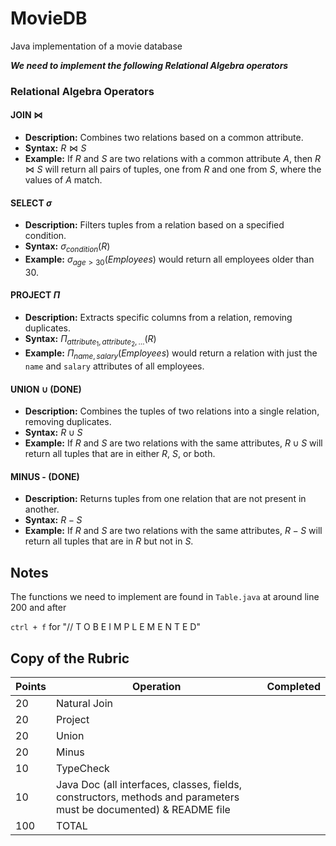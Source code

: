 # MovieDB
 Java implementation of a movie database


***We need to implement the following Relational Algebra operators***

### Relational Algebra Operators

#### JOIN $\Join$

- **Description:** Combines two relations based on a common attribute.
- **Syntax:** $R \Join S$
- **Example:** If $R$ and $S$ are two relations with a common attribute $A$, then $R \Join S$ will return all pairs of tuples, one from $R$ and one from $S$, where the values of $A$ match.

#### SELECT $\sigma$

- **Description:** Filters tuples from a relation based on a specified condition.
- **Syntax:** $\sigma_{condition}(R)$
- **Example:** $\sigma_{age > 30}(Employees)$ would return all employees older than 30.

#### PROJECT $\Pi$

- **Description:** Extracts specific columns from a relation, removing duplicates.
- **Syntax:** $\Pi_{attribute_1, attribute_2, \dots}(R)$
- **Example:** $\Pi_{name, salary}(Employees)$ would return a relation with just the `name` and `salary` attributes of all employees.

#### UNION $\cup$ (DONE)

- **Description:** Combines the tuples of two relations into a single relation, removing duplicates.
- **Syntax:** $R \cup S$
- **Example:** If $R$ and $S$ are two relations with the same attributes, $R \cup S$ will return all tuples that are in either $R$, $S$, or both.

#### MINUS - (DONE)

- **Description:** Returns tuples from one relation that are not present in another.
- **Syntax:** $R - S$
- **Example:** If $R$ and $S$ are two relations with the same attributes, $R - S$ will return all tuples that are in $R$ but not in $S$.

## Notes

The functions we need to implement are found in `Table.java` at around line 200 and after

`ctrl + f` for "//  T O   B E   I M P L E M E N T E D"


## Copy of the Rubric

|Points| Operation| Completed |
|------|----------|----------|
|20 |Natural Join| |
|20 |Project| |
|20 |Union| |
|20 |Minus| |
|10 |TypeCheck| |
|10 |Java Doc (all interfaces, classes, fields, constructors, methods and parameters must be documented) & README file| |
|100 |TOTAL| |
